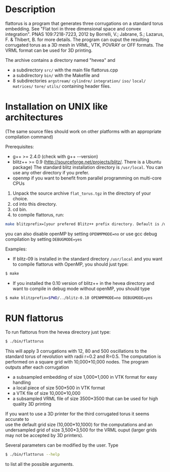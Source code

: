 Description
===========

flattorus is a program that generates three corrugations on a standard
torus embedding. See "Flat tori in three dimensional space and convex integration". PNAS 109:7218-7223, 2012 by Borrelli, V.; Jabrane, S.; Lazarus, F. & Thibert, B. for more details. 
The program can ouput the resulting corrugated torus as a 3D mesh in VRML, VTK, POVRAY or OFF formats. The VRML format can be used for 3D printing.

The archive contains a directory named "hevea" and
- a subdirectory `src/` with the main file flattorus.cpp 
- a subdirectory `bin/` with the Makefile and 
- 8 subdirectories
`argstream/` `cylindre/`  `integration/`  `iso/`  `local/`  `matrices/`  `tore/`  `utils/`
containing header files.

Installation on UNIX like architectures 
==========================
(The same source files should work on other platforms with an appropriate compilation command)

Prerequisites:
* g++ >= 2.4.0 (check with g++ --version)
* blitz++ >= 0.9 (http://sourceforge.net/projects/blitz/. There is a Ubuntu package)
The standard blitz installation directory is `/usr/local`. You can use any other directory if you prefer. 
* openmp if you want to benefit from parallel programming on multi-core CPUs

1. Unpack the source archive `flat_torus.tgz` in the directory of your choice. 
2. cd into this directory.
3. cd bin.
4. to compile flattorus, run:
```bash
make blitzprefix=[your prefered Blitz++ prefix directory. Default is /usr/local.]
```
you can also disable openMP by setting 
`OPENMPMODE=no`
or use gcc debug compilation by setting
`DEBUGMODE=yes`

Examples:
* If blitz-09 is installed in the standard directory `/usr/local` and you want to compile flattorus with OpenMP, you should just type:
```bash
$ make
```

* If you installed the 0.10 version of blitz++ in the hevea directory and want to compile in debug mode without openMP, you should type
```bash
$ make blitzprefix=$PWD/../blitz-0.10 OPENMPMODE=no DEBUGMODE=yes
```



RUN flattorus
=============
To run flattorus from the hevea directory just type:
```bash
$ ./bin/flattorus 
```

This will apply 3 corrugations with 12, 80 and 500 oscillations to the standard torus of revolution with radii r=0.2 and R=0.5. The computation is performed on a square grid with 10,000\*10,000 nodes. The program outputs after each corrugation
- a subsampled embedding of size 1,000\*1,000 in VTK format for easy handling
- a local piece of size 500\*500 in VTK format 
- a VTK file of size 10,000\*10,000 
- a subsampled VRML file of size 3500\*3500 that can be used for high quality 3D printing

If you want to use a 3D printer for the third corrugated torus it seems accurate to  
use the default grid size (10,000\*10,1000) for the computations and an  
undersampled grid of size 3,500\*3,500 for the VRML ouput (larger grids may 
not be accepted by 3D printers). 

Several parameters can be modified by the user. Type
```bash
$ ./bin/flattorus --help
```
to list all the possible arguments. 


